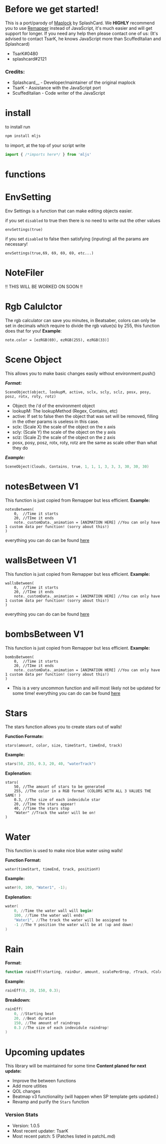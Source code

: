 
# Before we get started!
This is a port/parody of [Maplock](https://github.com/Splashcard04/MapLock) by SplashCard. We **HIGHLY** recommend you to use [Remapper](https://github.com/Swifter1243/ReMapper) instead of JavaScript, it's much easier and will get support for longer. If you need any help then please contact one of us: (It's advised to contact TsarK, he knows JavaScript more than ScuffedItalian and Splashcard)

* TsarK#0480
* splashcard#2121

### Credits:

* Splashcard__ - Developer/maintainer of the original maplock
* TsarK - Assistance with the JavaScript port
* ScuffedItalian - Code writer of the JavaScript

# install

to install run 
```powershell
npm install mljs
```
to import, at the top of your script write
```js
import { /*imports here*/ } from 'mljs'
```
# functions
# EnvSetting
Env Settings is a function that can make editing objects easier.

if you set ```disabled``` to true then there is no need to write out the other values


```
envSettings(true)
```

if you set ```disabled``` to false then satisfying (inputing) all the params are necessary!

```
envSettings(true,69, 69, 69, 69, etc...)
```

# NoteFiler
!! THIS WILL BE WORKED ON SOON !!

# Rgb Calulctor
The rgb calculator can save you minutes, in Beatsaber, colors
can only be set in decimals which require to divide the rgb
value(s) by 255, this function does that for you!
**Example**:
```
note.color = [ezRGB(69), ezRGB(255), ezRGB(33)]
```

# Scene Object
This allows you to make basic changes easily without environment.push()

***Format:***
```
SceneObject(object, lookupM, active, sclx, scly, sclz, posx, posy, posz, rotx, roty, rotz)
```
* Object: the i'd of the environment object
* lookupM: The lookupMethod (Regex, Contains, etc)
* active: If set to false then the object that was set will be removed, filling in the other params is useless in this case.
* sclx: (Scale X) the scale of the object on the x axis
* scly: (Scale Y) the scale of the object on the y axis
* sclz: (Scale Z) the scale of the object on the z axis
* posx, posy, posz, rotx, roty, rotz are the same as scale other than what they do

***Example:***
```powershell
SceneObject(Clouds, Contains, true, 1, 1, 1, 3, 3, 3, 30, 30, 30)
```

# notesBetween V1
This function is just copied from Remapper but less efficient.
**Example:**
```
notesBetween(
    0,  //Time it starts
    20, //TIme it ends
    note._customData._animation = [ANIMATION HERE] //You can only have 1 custom data per function! (sorry about this!)
)
```

everything you can do can be found [here](https://github.com/Aeroluna/Heck/wiki/AnimationProperties)

# wallsBetween V1
This function is just copied from Remapper but less efficient.
**Example:**
```
wallsBetween(
    0,  //Time it starts
    20, //TIme it ends
    note._customData._animation = [ANIMATION HERE] //You can only have 1 custom data per function! (sorry about this!)
)
```

everything you can do can be found [here](https://github.com/Aeroluna/Heck/wiki/AnimationProperties)


# bombsBetween V1
This function is just copied from Remapper but less efficient.
**Example:**
```
bombsBetween(
    0,  //Time it starts
    20, //TIme it ends
    note._customData._animation = [ANIMATION HERE] //You can only have 1 custom data per function! (sorry about this!)
)
```
* This is a very uncommon function and will most likely not be updated for some time!
everything you can do can be found [here](https://github.com/Aeroluna/Heck/wiki/AnimationProperties)

# Stars
The stars function allows you to create stars out of walls!

**Function Formate:**
```
stars(amount, color, size, timeStart, timeEnd, track)
```

**Example:**
```powershell
stars(50, 255, 0.3, 20, 40, "waterTrack")
```

**Explenation:**
```
stars(
    50, //The amount of stars to be generated
    255, //The color in a RGB format (COLORS WITH ALL 3 VALUES THE SAME! )
    0.3, //The size of each indevidule star
    20, //Time the stars appear!
    40, //Time the stars stop
    "Water" //Track the water will be on!
)
```

# Water 
This function is used to make nice blue water using walls!

**Function Format:**
```
water(timeStart, timeEnd, track, positionY)
```

**Example:**
```powershell
water(0, 100, "Water1", -1);
```
**Explenation:**
```powershell
water(
    0, //Time the water wall will begin!
    100, //Time the water wall ends!
    "Water1", //The track the water will be assigned to
    -1 //The Y position the water will be at (up and down)
)
```



# Rain
**Format:**
```powershell
function rainEff(starting, rainDur, amount, scalePerDrop, rTrack, rColor)
```
**Example:**
```powershell
rainEff(0, 20, 150, 0.3);
```
**Breakdown:**

```powershell
rainEff(
    0, //Starting beat
    20, //Beat duration
    150, //The amount of raindrops
    0.3 //The size of each indevidule raindrop!
)
```

# Upcoming updates
This library will be maintained for some time
**Content planed for next update:**
* Improve the between functions
* Add more utlities
* QOL changes
* Beatmap v3 functionality (will happen when SP template gets updated.)
* Revamp and purify the ```Stars``` function

### Version Stats
* Version: 1.0.5
* Most recent updater: TsarK
* Most recent patch: 5 (Patches listed in patchL.md)
